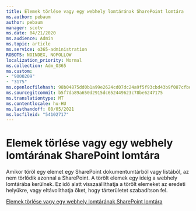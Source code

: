 ```yaml
---
title: Elemek törlése vagy egy webhely lomtárának SharePoint lomtára
ms.author: pebaum
author: pebaum
manager: scotv
ms.date: 04/21/2020
ms.audience: Admin
ms.topic: article
ms.service: o365-administration
ROBOTS: NOINDEX, NOFOLLOW
localization_priority: Normal
ms.collection: Adm_O365
ms.custom:
- "9000209"
- "3175"
ms.openlocfilehash: 98b04875dd0b1a99e2624cd07dc24a9f5f93cbd43b9f087cfbd9709b39b3c5ff
ms.sourcegitcommit: b5f7da89a650d2915dc652449623c78be6247175
ms.translationtype: MT
ms.contentlocale: hu-HU
ms.lasthandoff: 08/05/2021
ms.locfileid: "54102717"
---
```

# <a name="delete-items-or-empty-the-recycle-bin-of-a-sharepoint-site"></a>Elemek törlése vagy egy webhely lomtárának SharePoint lomtára 

Amikor töröl egy elemet egy SharePoint dokumentumtárból vagy listából, az nem törlődik azonnal a SharePoint. A törölt elemek egy ideig a webhely lomtárába kerülnek. Ez idő alatt visszaállíthatja a törölt elemeket az eredeti helyükre, vagy eltávolíthatja őket, hogy tárterületet szabadítson fel.

[Elemek törlése vagy egy webhely lomtárának SharePoint lomtára](https://support.office.com/article/2e713599-d13e-40d6-96dc-66f0a366f74e)
